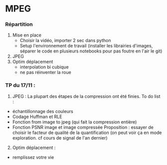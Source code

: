 # MPEG

### Répartition

1. Mise en place
    - Choisir la vidéo, importer 2 sec dans python
    - Setup l'environnement de travail (installer les librairies d'images, séparer le code en plusieurs notebooks pour pas foutre en l'air le git)
2. JPEG
3. Optim déplacement
    - interpolation bi cubique
    - ne pas réinventer la roue

### TP du 17/11 :

1. JPEG :
La plupart des étapes de la compression ont été finies.
To do list :
- échantillonnage des couleurs
- Codage Huffman et RLE
- Fonction from image to jpeg (qui fait la compression entière)
- Fonction PSNR image et image compressée
Proposition : essayer de choisir le facteur de qualité de la quantification (on peut voir ça en mode exploration. cf cours de signal de l'an dernier)

2. Optim déplacement :
- remplissez votre vie 
